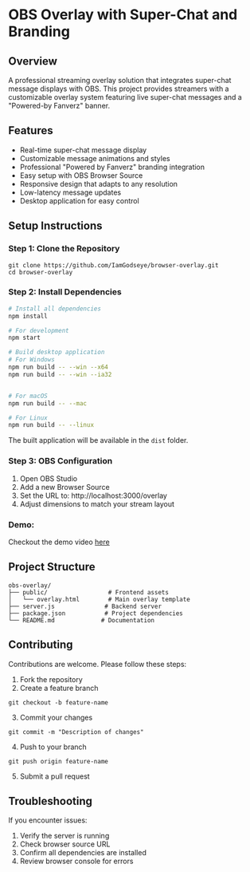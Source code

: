 # OBS Overlay with Super-Chat and Branding

## Overview

A professional streaming overlay solution that integrates super-chat message displays with OBS. This project provides streamers with a customizable overlay system featuring live super-chat messages and a "Powered-by Fanverz" banner.

## Features

- Real-time super-chat message display
- Customizable message animations and styles
- Professional "Powered by Fanverz" branding integration
- Easy setup with OBS Browser Source
- Responsive design that adapts to any resolution
- Low-latency message updates
- Desktop application for easy control

## Setup Instructions

### Step 1: Clone the Repository
```
git clone https://github.com/IamGodseye/browser-overlay.git
cd browser-overlay
```

### Step 2: Install Dependencies
```bash
# Install all dependencies
npm install

# For development
npm start

# Build desktop application
# For Windows
npm run build -- --win --x64
npm run build -- --win --ia32


# For macOS
npm run build -- --mac

# For Linux
npm run build -- --linux
```

The built application will be available in the `dist` folder.

### Step 3: OBS Configuration
1. Open OBS Studio
2. Add a new Browser Source
3. Set the URL to: http://localhost:3000/overlay
4. Adjust dimensions to match your stream layout

### Demo:

Checkout the demo video [here](demo/obs-overlay-demo.mp4)

## Project Structure

```
obs-overlay/
├── public/                 # Frontend assets
│   └── overlay.html        # Main overlay template
├── server.js              # Backend server
├── package.json           # Project dependencies
└── README.md             # Documentation
```

## Contributing

Contributions are welcome. Please follow these steps:

1. Fork the repository
2. Create a feature branch
```
git checkout -b feature-name
```
3. Commit your changes
```
git commit -m "Description of changes"
```
4. Push to your branch
```
git push origin feature-name
```
5. Submit a pull request



## Troubleshooting

If you encounter issues:
1. Verify the server is running
2. Check browser source URL
3. Confirm all dependencies are installed
4. Review browser console for errors
